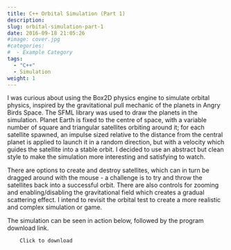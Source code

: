 ```yaml
---
title: C++ Orbital Simulation (Part 1)
description: 
slug: orbital-simulation-part-1
date: 2016-09-18 21:05:26
#image: cover.jpg
#categories:
#  - Example Category
tags:
  - "C++"
  - Simulation
weight: 1
---
```


I was curious about using the Box2D physics engine to simulate orbital physics, inspired by the gravitational pull mechanic of the planets in Angry Birds Space. The SFML library was used to draw the planets in the simulation. Planet Earth is fixed to the centre of space, with a variable number of square and triangular satellites orbiting around it; for each satellite spawned, an impulse sized relative to the distance from the central planet is applied to launch it in a random direction, but with a velocity which guides the satellite into a stable orbit. I decided to use an abstract but clean style to make the simulation more interesting and satisfying to watch.

There are options to create and destroy satellites, which can in turn be dragged around with the mouse - a challenge is to try and throw the satellites back into a successful orbit. There are also controls for zooming and enabling/disabling the gravitational field which creates a gradual scattering effect. I intend to revisit the orbital test to create a more realistic and complex simulation or game.

The simulation can be seen in action below, followed by the program download link.


    
        
    



    
        
            
        
    
    
        Click to download
    
